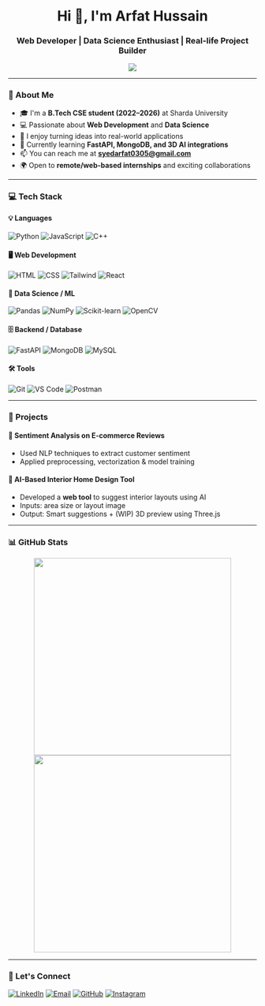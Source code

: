 <!-- README.md -->

<h1 align="center">Hi 👋, I'm Arfat Hussain</h1>
<h3 align="center">Web Developer | Data Science Enthusiast | Real-life Project Builder</h3>

<p align="center">
  <img src="https://readme-typing-svg.demolab.com/?lines=Web+Development+%7C+AI%2FML+Enthusiast;FastAPI+%7C+React+%7C+MongoDB;Loves+Building+Real-Life+Projects;Always+Learning+%26+Growing!&center=true&width=500&height=45">
</p>

---

### 🌟 About Me
- 🎓 I'm a **B.Tech CSE student (2022–2026)** at Sharda University  
- 💻 Passionate about **Web Development** and **Data Science**
- 🚀 I enjoy turning ideas into real-world applications
- 🌱 Currently learning **FastAPI, MongoDB, and 3D AI integrations**
- 📫 You can reach me at **syedarfat0305@gmail.com**
- 🌍 Open to **remote/web-based internships** and exciting collaborations

---

### 💻 Tech Stack

#### 💡 Languages
![Python](https://img.shields.io/badge/-Python-3776AB?style=for-the-badge&logo=python&logoColor=white)
![JavaScript](https://img.shields.io/badge/-JavaScript-F7DF1E?style=for-the-badge&logo=javascript&logoColor=black)
![C++](https://img.shields.io/badge/-C++-00599C?style=for-the-badge&logo=cplusplus&logoColor=white)

#### 🖥️ Web Development
![HTML](https://img.shields.io/badge/-HTML-E34F26?style=for-the-badge&logo=html5&logoColor=white)
![CSS](https://img.shields.io/badge/-CSS-1572B6?style=for-the-badge&logo=css3)
![Tailwind](https://img.shields.io/badge/-Tailwind-38B2AC?style=for-the-badge&logo=tailwindcss)
![React](https://img.shields.io/badge/-React-61DAFB?style=for-the-badge&logo=react)

#### 🧠 Data Science / ML
![Pandas](https://img.shields.io/badge/-Pandas-150458?style=for-the-badge&logo=pandas)
![NumPy](https://img.shields.io/badge/-NumPy-013243?style=for-the-badge&logo=numpy)
![Scikit-learn](https://img.shields.io/badge/-Scikit%20Learn-F7931E?style=for-the-badge&logo=scikit-learn)
![OpenCV](https://img.shields.io/badge/-OpenCV-5C3EE8?style=for-the-badge&logo=opencv)

#### 🗄️ Backend / Database
![FastAPI](https://img.shields.io/badge/-FastAPI-009688?style=for-the-badge&logo=fastapi)
![MongoDB](https://img.shields.io/badge/-MongoDB-47A248?style=for-the-badge&logo=mongodb)
![MySQL](https://img.shields.io/badge/-MySQL-005C84?style=for-the-badge&logo=mysql)

#### 🛠️ Tools
![Git](https://img.shields.io/badge/-Git-F05032?style=for-the-badge&logo=git)
![VS Code](https://img.shields.io/badge/-VSCode-007ACC?style=for-the-badge&logo=visual-studio-code)
![Postman](https://img.shields.io/badge/-Postman-FF6C37?style=for-the-badge&logo=postman)

---

### 📌 Projects

#### 🧠 Sentiment Analysis on E-commerce Reviews
- Used NLP techniques to extract customer sentiment
- Applied preprocessing, vectorization & model training

#### 🏡 AI-Based Interior Home Design Tool
- Developed a **web tool** to suggest interior layouts using AI
- Inputs: area size or layout image
- Output: Smart suggestions + (WIP) 3D preview using Three.js

---

### 📊 GitHub Stats

<p align="center">
  <img src="https://github-readme-stats.vercel.app/api?username=Arfat-sharda&show_icons=true&theme=gruvbox" width="400" />
  <img src="https://github-readme-streak-stats.herokuapp.com/?user=Arfat-sharda&theme=gruvbox" width="400" />
</p>

---

### 🤝 Let's Connect

[![LinkedIn](https://img.shields.io/badge/-LinkedIn-0077B5?style=for-the-badge&logo=linkedin)](https://www.linkedin.com/in/arfat-hussain-93764b296/)
[![Email](https://img.shields.io/badge/-Email-D14836?style=for-the-badge&logo=gmail)](mailto:syedarfat0305@gmail.com)
[![GitHub](https://img.shields.io/badge/-GitHub-181717?style=for-the-badge&logo=github)](https://github.com/Arfat-sharda)
[![Instagram](https://img.shields.io/badge/-Instagram-E4405F?style=for-the-badge&logo=instagram&logoColor=white)](https://www.instagram.com/issue_boi_/)

